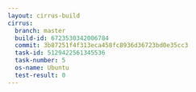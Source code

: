 ```yaml
---
layout: cirrus-build
cirrus:
  branch: master
  build-id: 6723530342006784
  commit: 3b87251f4f313eca458fc8936d36723bd0e35cc3
  task-id: 5129422561345536
  task-number: 5
  os-name: Ubuntu
  test-result: 0
---
```

